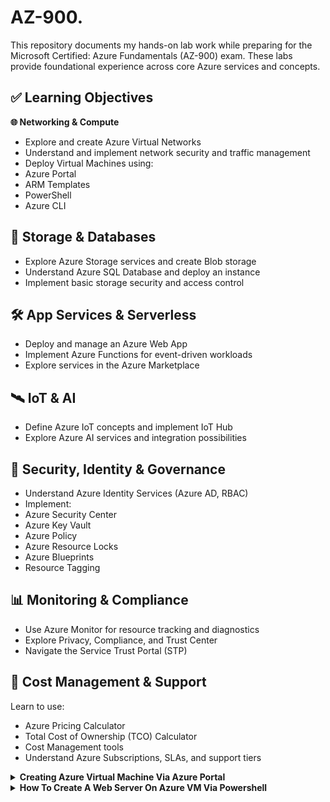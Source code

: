 # AZ-900.

This repository documents my hands-on lab work while preparing for the Microsoft Certified: Azure Fundamentals (AZ-900) exam. These labs provide foundational experience across core Azure services and concepts.

## ✅ Learning Objectives
**🌐 Networking & Compute**
- Explore and create Azure Virtual Networks
- Understand and implement network security and traffic management
- Deploy Virtual Machines using:
- Azure Portal
- ARM Templates
- PowerShell
- Azure CLI

## 💾 Storage & Databases
- Explore Azure Storage services and create Blob storage
- Understand Azure SQL Database and deploy an instance
- Implement basic storage security and access control

## 🛠️ App Services & Serverless
- Deploy and manage an Azure Web App
- Implement Azure Functions for event-driven workloads
- Explore services in the Azure Marketplace

## 🛰️ IoT & AI
- Define Azure IoT concepts and implement IoT Hub
- Explore Azure AI services and integration possibilities

## 🔐 Security, Identity & Governance
- Understand Azure Identity Services (Azure AD, RBAC)
- Implement:
- Azure Security Center
- Azure Key Vault
- Azure Policy
- Azure Resource Locks
- Azure Blueprints
- Resource Tagging

## 📊 Monitoring & Compliance
- Use Azure Monitor for resource tracking and diagnostics
- Explore Privacy, Compliance, and Trust Center
- Navigate the Service Trust Portal (STP)

## 💸 Cost Management & Support
Learn to use:
- Azure Pricing Calculator
- Total Cost of Ownership (TCO) Calculator
- Cost Management tools
- Understand Azure Subscriptions, SLAs, and support tiers

<details>
<summary><b>Creating Azure Virtual Machine Via Azure Portal</b></summary>

## STEP-BY-STEP

1. **Sign in to Azure Portal**
   - https://portal.azure.com
2. **Search for "Virtual Machines"**
   - In the top search bar, type and select Virtual Machines.
3. **Click “Create” > “Azure virtual machine”**
4.  ## Configure Basics
   - Subscription: Select your Azure subscription
   - Resource Group: Create a new one or use existing
   - Virtual machine name: e.g., myVM
   - Region: Choose your preferred Azure region
   - Availability options: Leave default unless high availability is needed
   - Image: Choose OS (e.g., Ubuntu 20.04 LTS or Windows Server 2022)
   - Size: Select based on your use (e.g., Standard_B1s for testing)
   - Authentication type:
     - SSH public key for Linux
     - Password for Windows
   - Username: e.g., azureuser
   - SSH key: Generate or paste your public key (for Linux)
     
  <img width="1875" height="905" alt="Screenshot 2025-08-04 at 4 15 50 PM" src="https://github.com/user-attachments/assets/fd7e54ff-1c0e-401c-a71a-a4355b63dce4" />


5. ## Configure Inbound Ports
   - Select SSH (22) for Linux or RDP (3389) for Windows
   - Add HTTP (80) if running a web server

6. ## Click Next through remaining tabs (Disks, Networking, etc.)
   - You can leave most settings as default for basic deployment.

7. ## Click “Review + create” > “Create”
8. ## Deployment will take a few minutes, then click “Go to resource”

  <img width="1311" height="919" alt="Screenshot 2025-08-04 at 4 18 12 PM" src="https://github.com/user-attachments/assets/98c5554b-6d64-47c7-80be-41cf6f5d519e" />


</details>

<details>
<summary><b>How To Create A Web Server On Azure VM Via Powershell</b></summary>

1. ## Run Powershell as Administrator on your VM
2. ## Run the command "Install-WindowsFeature -name Web-Server -IncludeManagementTools

<img width="625" height="186" alt="Screenshot 2025-08-05 at 11 42 39 AM" src="https://github.com/user-attachments/assets/6a1d1fbe-feef-41ed-ae7f-37a0c30c8ccc" />

<img width="487" height="127" alt="Screenshot 2025-08-05 at 11 44 33 AM" src="https://github.com/user-attachments/assets/3503f198-26e7-4d74-9e15-4f41bf826b9e" />



   
</details>

